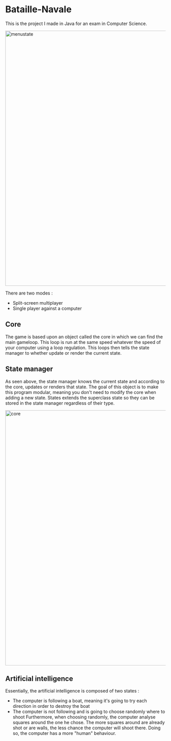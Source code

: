 # Bataille-Navale
This is the project I made in Java for an exam in Computer Science.

<img width="800" alt="menustate" src="https://cloud.githubusercontent.com/assets/18381262/15688364/001c5afa-277a-11e6-91dc-095424b4fa31.png">

There are two modes :
- Split-screen multiplayer
- Single player against a computer

## Core
The game is based upon an object called the core in which we can find the main gameloop.
This loop is run at the same speed whatever the speed of your computer using a loop regulation.
This loops then tells the state manager to whether update or render the current state.

## State manager
As seen above, the state manager knows the current state and according to the core, updates or renders that state.
The goal of this object is to make this program modular, meaning you don't need to modify the core when adding a new state.
States extends the superclass state so they can be stored in the state manager regardless of their type.

<img width="800" alt="core" src="https://cloud.githubusercontent.com/assets/18381262/15688289/9bfa85b0-2779-11e6-906d-24253e737d8d.png">

## Artificial intelligence
Essentially, the artificial intelligence is composed of two states :
- The computer is following a boat, meaning it's going to try each direction in order to destroy the boat
- The computer is not following and is going to choose randomly where to shoot
Furthermore, when choosing randomly, the computer analyse squares around the one he chose. The more squares around are already shot or are walls, the less chance the computer will shoot there.
Doing so, the computer has a more "human" behaviour.
